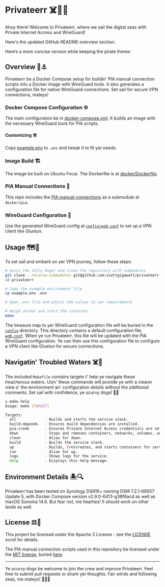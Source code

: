 # Privateerr ☠️🏴‍☠️

Ahoy there! Welcome to Privateerr, where we sail the digital seas with Private Internet Access and WireGuard!

Here's the updated GitHub README overview section:

Here’s a more concise version while keeping the pirate theme:

## Overview 🦜⚓️

Privateerr be a Docker Compose setup for buildin' PIA manual connection scripts into a Docker image with WireGuard tools. It also generates a configuration file for native WireGuard connections. Set sail for secure VPN connections, mateys!

### Docker Compose Configuration ⚙️

The main configuration be in [docker-compose.yml](./docker-compose.yml). It builds an image with the necessary WireGuard tools for PIA scripts.

#### Customizing 🛠️

Copy [example.env](./example.env) to `.env` and tweak it to fit yer needs.

### Image Build 🏗️

The image be built on Ubuntu Focal. The Dockerfile is at [docker/Dockerfile](./docker/Dockerfile).

### PIA Manual Connections 📜

This repo includes the [PIA manual-connections](https://github.com/pia-foss/manual-connections) as a submodule at `docker/pia`.

### WireGuard Configuration 📄

Use the generated WireGuard config at [`config/wg0.conf`](config/wg0.conf) to set up a VPN client like Gluetun.

## Usage 🗺️🔧

To set sail and embark on yer VPN journey, follow these steps:

```bash
# Hoist the Jolly Roger and clone the repository with submodules
git clone --recurse-submodules git@github.com:scottgigawatt/privateerr.git
cd privateerr

# Copy the example environment file
cp example.env .env

# Open .env file and adjust the values to yer requirements

# Weigh anchor and start the container
make
```

The treasure map to yer WireGuard configuration file will be buried in the [`config`](./config/) directory. This directory contains a default configuration file, [`wg0.conf`](./config/wg0.conf). When ye run Privateerr, this file will be updated with the PIA WireGuard configuration. Ye can then use this configuration file to configure a VPN client like Gluetun for secure connections.

## Navigatin' Troubled Waters ‍️☠️🌊

The included `Makefile` contains targets t' help ye navigate these treacherous waters. Usin' these commands will provide ye with a clearer view o' the environment an' configuration details without the additional comments. Set sail with confidence, ye scurvy dogs! 🏴‍☠️

```sh
❯ make help
Usage: make [TARGET]

Targets:
  all             - Builds and starts the service stack.
  build-depends   - Ensures build dependencies are installed.
  pia-creds       - Ensures Private Internet Access credentials are set.
  down            - Stops and removes containers, networks, volumes, and images.
  clean           - Alias for down.
  build           - Builds the service stack.
  up              - Builds, (re)creates, and starts containers for services.
  run             - Alias for up.
  logs            - Shows logs for the service.
  help            - Displays this help message.
```

## Environment Details 🏝️🔍

Privateerr has been tested on Synology DS916+ running DSM 7.2.1-69057 Update 5, with Docker Compose version v2.9.0-6413-g38f6acd as well as macOS Sonoma 14.6. But fear not, me hearties! It should work on other lands as well.

## License ⚖️📜

This project be licensed under the Apache 2 License - see the [LICENSE](LICENSE) scroll for details.

The PIA manual connection scripts used in this repository be licensed under the [MIT license](https://choosealicense.com/licenses/mit/), buried [here](https://github.com/pia-foss/manual-connections/blob/master/LICENSE).

---

Ye scurvy dogs be welcome to join the crew and improve Privateerr. Feel free to submit pull requests or share yer thoughts. Fair winds and following seas, me mateys! 🌊🏴‍☠️
